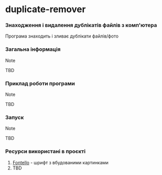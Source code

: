 # duplicate-remover
### Знаходження і видалення дублікатів файлів з комп'ютера

Програма знаходить і зливає дублікати файлів/фото

### Загальна інформація
> [!NOTE]
> TBD

### Приклад роботи програми
> [!NOTE]
> TBD

### Запуск 
> [!NOTE]
> TBD

### Ресурси використані в проєкті
1. [Fontello](https://fontello.com/) - шрифт з вбудованими картинками
1. TBD
